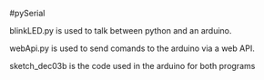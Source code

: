 #pySerial 

blinkLED.py is used to talk between python and an arduino.

webApi.py is used to send comands to the arduino via a web API.

sketch_dec03b is the code used in the arduino for both programs
